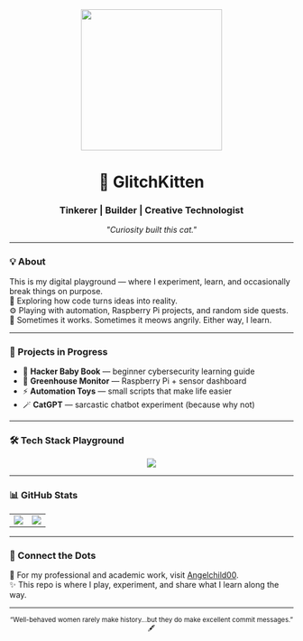 
<div id="header" align="center">
  <img src="https://media4.giphy.com/media/v1.Y2lkPTc5MGI3NjExN2JteXAweGk3MWQ2cXVobDFtaG94cmVhZHE2M2dqMWZ6bW9jeTZjOCZlcD12MV9pbnRlcm5hbF9naWZfYnlfaWQmY3Q9Zw/9GO5y3UT3upiW9gO2P/giphy.gif" width="250"/>
</div>


<h1 align="center">🐾 GlitchKitten</h1>

<h3 align="center">Tinkerer | Builder | Creative Technologist</h3>

<p align="center">
  <em>"Curiosity built this cat."</em>
</p>

---

### 💡 About  
This is my digital playground — where I experiment, learn, and occasionally break things on purpose.  
🧠 Exploring how code turns ideas into reality.  
⚙️ Playing with automation, Raspberry Pi projects, and random side quests.  
💬 Sometimes it works. Sometimes it meows angrily. Either way, I learn.

---

### 🧰 Projects in Progress  
- 🧠 **Hacker Baby Book** — beginner cybersecurity learning guide  
- 🌿 **Greenhouse Monitor** — Raspberry Pi + sensor dashboard  
- ⚡ **Automation Toys** — small scripts that make life easier  
- 🪄 **CatGPT** — sarcastic chatbot experiment (because why not)

---

### 🛠️ Tech Stack Playground
<div align="center">
  <img src="https://skillicons.dev/icons?i=c,cpp,python,linux,raspberrypi,arduino,vscode,github,git,html,css,js&perline=8&theme=dark"/>
</div>

---

### 📊 GitHub Stats
<div align="center">
  <table>
    <tr>
      <td>
        <img src="https://github-readme-stats.vercel.app/api/top-langs/?username=GlitchKitten07&langs_count=6&theme=tokyonight"/>
      </td>
      <td>
        <img src="https://github-readme-stats.vercel.app/api?username=GlitchKitten07&show_icons=true&theme=tokyonight"/>
      </td>
    </tr>
  </table>
</div>

---

### 🔗 Connect the Dots  
💼 For my professional and academic work, visit [Angelchild00](https://github.com/Angelchild00).  
✨ This repo is where I play, experiment, and share what I learn along the way.

---

<div align="center">
  <sub>“Well-behaved women rarely make history...but they do make excellent commit messages.” 🖋️</sub>
</div>
